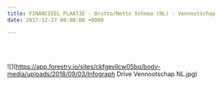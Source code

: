 ```yaml
---
title: FINANCIEEL PLAATJE - Brutto/Netto Schema (NL) - Vennootschap
date: 2017-12-27 00:00:00 +0000

---
```

<br/>

<br/>![](https://app.forestry.io/sites/ckfgevllcw05bq/body-media/uploads/2018/09/03/Infograph Drive Vennootschap NL.jpg)